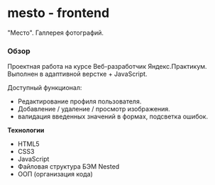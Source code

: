 # mesto - frontend 
"Место". Галлерея фотографий.  

### Обзор

Проектная работа на курсе Веб-разработчик Яндекс.Практикум.
Выполнен в адаптивной верстке + JavaScript.

Доступный функционал:
- Редактирование профиля пользователя.
- Добавление / удаление / просмотр  изображения.
- валидация введенных значений в формах, подсветка ошибок.

**Технологии**

* HTML5
* CSS3
* JavaScript
* Файловая структура БЭМ Nested
* ООП (организация кода)

